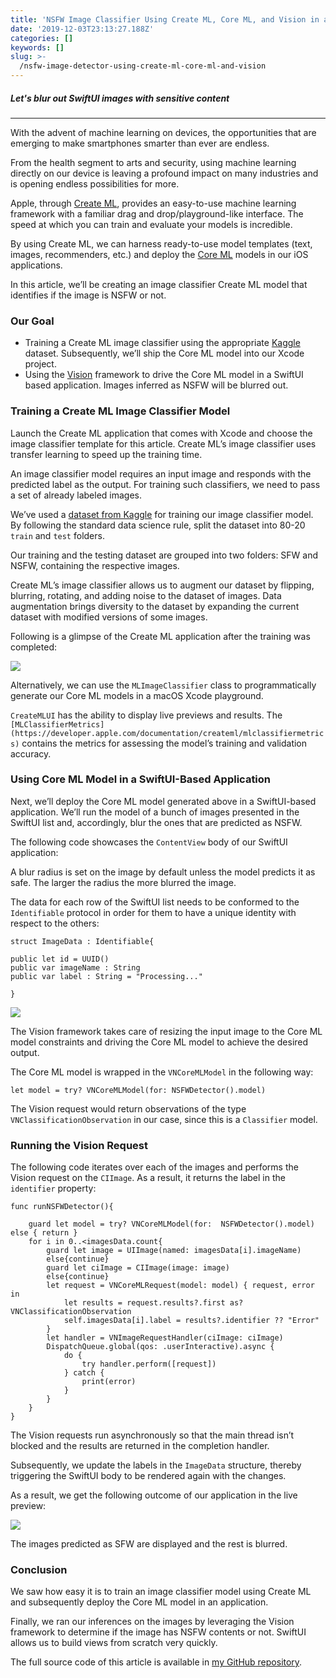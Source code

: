 ```yaml
---
title: 'NSFW Image Classifier Using Create ML, Core ML, and Vision in a SwiftUI App'
date: '2019-12-03T23:13:27.188Z'
categories: []
keywords: []
slug: >-
  /nsfw-image-detector-using-create-ml-core-ml-and-vision
---
```


##### Let's blur out SwiftUI images with sensitive content

-----

With the advent of machine learning on devices, the opportunities that are emerging to make smartphones smarter than ever are endless.

From the health segment to arts and security, using machine learning directly on our device is leaving a profound impact on many industries and is opening endless possibilities for more.

Apple, through [Create ML](https://developer.apple.com/documentation/createml), provides an easy-to-use machine learning framework with a familiar drag and drop/playground-like interface. The speed at which you can train and evaluate your models is incredible.

By using Create ML, we can harness ready-to-use model templates (text, images, recommenders, etc.) and deploy the [Core ML](https://developer.apple.com/documentation/coreml) models in our iOS applications.

In this article, we’ll be creating an image classifier Create ML model that identifies if the image is NSFW or not.

### Our Goal

*   Training a Create ML image classifier using the appropriate [Kaggle](https://www.kaggle.com/) dataset. Subsequently, we’ll ship the Core ML model into our Xcode project.
*   Using the [Vision](https://developer.apple.com/documentation/vision) framework to drive the Core ML model in a SwiftUI based application. Images inferred as NSFW will be blurred out.

### Training a Create ML Image Classifier Model

Launch the Create ML application that comes with Xcode and choose the image classifier template for this article. Create ML’s image classifier uses transfer learning to speed up the training time.

An image classifier model requires an input image and responds with the predicted label as the output. For training such classifiers, we need to pass a set of already labeled images.

We’ve used a [dataset from Kaggle](https://www.kaggle.com/drakedtrex/my-nsfw-dataset) for training our image classifier model. By following the standard data science rule, split the dataset into 80-20 `train` and `test` folders.

Our training and the testing dataset are grouped into two folders: SFW and NSFW, containing the respective images.

Create ML’s image classifier allows us to augment our dataset by flipping, blurring, rotating, and adding noise to the dataset of images. Data augmentation brings diversity to the dataset by expanding the current dataset with modified versions of some images.

Following is a glimpse of the Create ML application after the training was completed:

![](/assets/screenshots/createml-nsfw-image-classifier-training-1.png)

Alternatively, we can use the `MLImageClassifier` class to programmatically generate our Core ML models in a macOS Xcode playground.

`CreateMLUI` has the ability to display live previews and results. The `[MLClassifierMetrics](https://developer.apple.com/documentation/createml/mlclassifiermetrics)` contains the metrics for assessing the model’s training and validation accuracy.

### Using Core ML Model in a SwiftUI-Based Application

Next, we’ll deploy the Core ML model generated above in a SwiftUI-based application. We’ll run the model of a bunch of images presented in the SwiftUI list and, accordingly, blur the ones that are predicted as NSFW.

The following code showcases the `ContentView` body of our SwiftUI application:

A blur radius is set on the image by default unless the model predicts it as safe. The larger the radius the more blurred the image.

The data for each row of the SwiftUI list needs to be conformed to the `Identifiable` protocol in order for them to have a unique identity with respect to the others:

```
struct ImageData : Identifiable{

public let id = UUID()
public var imageName : String
public var label : String = "Processing..."

}
```

![](/assets/screenshots/nsfw-coreml-vision-swiftui-stage-1.png)

The Vision framework takes care of resizing the input image to the Core ML model constraints and driving the Core ML model to achieve the desired output.

The Core ML model is wrapped in the `VNCoreMLModel` in the following way:

```
let model = try? VNCoreMLModel(for: NSFWDetector().model)
```

The Vision request would return observations of the type `VNClassificationObservation` in our case, since this is a `Classifier` model.

### Running the Vision Request

The following code iterates over each of the images and performs the Vision request on the `CIImage`. As a result, it returns the label in the `identifier` property:

```
func runNSFWDetector(){
    
    guard let model = try? VNCoreMLModel(for:  NSFWDetector().model) else { return }
    for i in 0..<imagesData.count{
        guard let image = UIImage(named: imagesData[i].imageName)
        else{continue}
        guard let ciImage = CIImage(image: image)
        else{continue}
        let request = VNCoreMLRequest(model: model) { request, error in
            let results = request.results?.first as? VNClassificationObservation
            self.imagesData[i].label = results?.identifier ?? "Error"
        }
        let handler = VNImageRequestHandler(ciImage: ciImage)
        DispatchQueue.global(qos: .userInteractive).async {
            do {
                try handler.perform([request])
            } catch {
                print(error)
            }
        }
    }
}
```

The Vision requests run asynchronously so that the main thread isn’t blocked and the results are returned in the completion handler.

Subsequently, we update the labels in the `ImageData` structure, thereby triggering the SwiftUI body to be rendered again with the changes.

As a result, we get the following outcome of our application in the live preview:

![](/assets/screenshots/nsfw-coreml-swiftui-output.png)

The images predicted as SFW are displayed and the rest is blurred.

### Conclusion

We saw how easy it is to train an image classifier model using Create ML and subsequently deploy the Core ML model in an application.

Finally, we ran our inferences on the images by leveraging the Vision framework to determine if the image has NSFW contents or not. SwiftUI allows us to build views from scratch very quickly.

The full source code of this article is available in [my GitHub repository](https://github.com/anupamchugh/iowncode/tree/master/NSFWCreateMLImageClassifier).